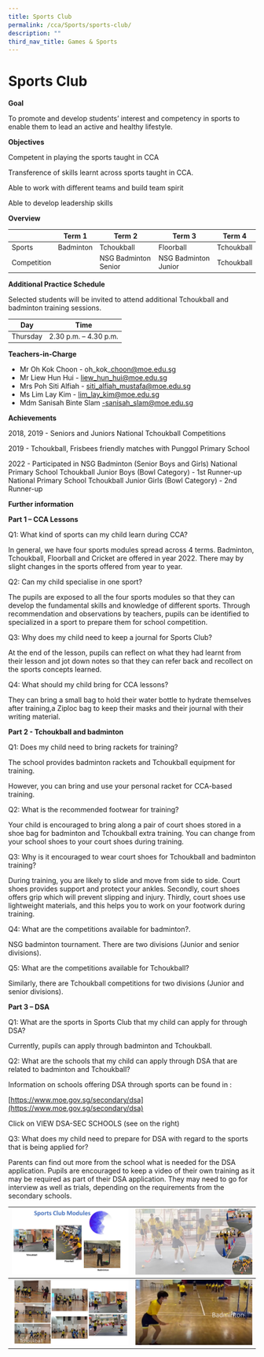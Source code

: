 ```yaml
---
title: Sports Club
permalink: /cca/Sports/sports-club/
description: ""
third_nav_title: Games & Sports
---
```

# Sports Club

**Goal**

To promote and develop students’ interest and competency in sports to enable them to lead an active and healthy lifestyle. 


**Objectives**

Competent in playing the sports taught in CCA

Transference of skills learnt across sports taught in CCA.
 
Able to work with different teams and build team spirit

Able to develop leadership skills


**Overview**



|  | Term 1 | Term 2 | Term 3 | Term 4 |
| -------- | -------- | -------- | -------- | -------- |
|  Sports    | Badminton   | Tchoukball    | Floorball    |  Tchoukball |  
|  Competition  |   | NSG Badminton Senior    |   NSG Badminton Junior   |  Tchoukball |

**Additional Practice Schedule**

Selected students will be invited to attend additional Tchoukball and badminton training sessions.


| Day | Time | 
| -------- | -------- | 
| Thursday    | 2.30 p.m. – 4.30 p.m.     | 



**Teachers-in-Charge**

* Mr Oh Kok Choon  - oh\_kok\_choon@moe.edu.sg
* Mr Liew Hun Hui  - liew_hun_hui@moe.edu.sg
* Mrs Poh Siti Alfiah  -  siti_alfiah_mustafa@moe.edu.sg
* Ms Lim Lay Kim  - lim_lay_kim@moe.edu.sg
* Mdm Sanisah Binte Slam  -sanisah_slam@moe.edu.sg



**Achievements**

2018, 2019  -  Seniors and Juniors National Tchoukball Competitions

2019  -  Tchoukball, Frisbees friendly matches with Punggol Primary School

2022  -     Participated in NSG Badminton (Senior Boys and Girls)
								 National Primary School Tchoukball Junior Boys (Bowl Category) - 1st Runner-up
								 National Primary School Tchoukball Junior Girls (Bowl Category) - 2nd Runner-up
								 
								 
**Further information**

**Part 1 – CCA Lessons**

Q1: What kind of sports can my child learn during CCA? 

In general, we have four sports modules spread across 4 terms.  Badminton, Tchoukball, Floorball and Cricket are offered in year 2022. There may by slight changes in the sports offered from year to year. 

Q2: Can my child specialise in one sport? 

The pupils are exposed to all the four sports modules so that they can develop the fundamental skills and knowledge of different sports. Through recommendation and observations by teachers, pupils can be identified to specialized in a sport to prepare them for school competition. 

Q3: Why does my child need to keep a journal for Sports Club?

At the end of the lesson, pupils can reflect on what they had learnt from their lesson and jot down notes so that they can refer back and recollect on the sports concepts learned.

Q4: What should my child bring for CCA lessons?

They can bring a small bag to hold their water bottle to hydrate themselves after training,a Ziploc bag to keep their masks and their journal with their writing material.

   

**Part 2 - Tchoukball and badminton**

Q1: Does my child need to bring rackets for training?

The school provides badminton rackets and Tchoukball equipment for training.

However, you can bring and use your personal racket for CCA-based training. 

Q2: What is the recommended footwear for training?

Your child is encouraged to bring along a pair of court shoes stored in a shoe bag for badminton and Tchoukball extra training. You can change from your school shoes to your court shoes during training.

Q3: Why is it encouraged to wear court shoes for Tchoukball and badminton training?

During training, you are likely to slide and move from side to side. 
Court shoes provides support and protect your ankles. 
Secondly, court shoes offers grip which will prevent slipping and injury. 
Thirdly, court shoes use lightweight materials, and this helps you to work on your footwork during training. 

Q4: What are the competitions available for badminton?.

NSG badminton tournament. There are two divisions (Junior and senior divisions).

Q5: What are the competitions available for Tchoukball?

Similarly, there are Tchoukball competitions for two divisions (Junior and senior divisions).

 
**Part 3 – DSA**

Q1: What are the sports in Sports Club that my child can apply for through DSA?

Currently, pupils can apply through badminton and Tchoukball.

Q2: What are the schools that my child can apply through DSA that are related to badminton and Tchoukball?

Information on schools offering DSA through sports can be found in :

[https://www.moe.gov.sg/secondary/dsa](https://www.moe.gov.sg/secondary/dsa)

Click on VIEW DSA-SEC SCHOOLS (see on the right)

Q3: What does my child need to prepare for DSA with regard to the sports that is being applied for?

Parents can find out more from the school what is needed for the DSA application. Pupils are encouraged to keep a video of their own training as it may be required as part of their DSA application. They may need to go for interview as well as trials, depending on the requirements from the secondary schools.



| ![](/images/CCA/Slide15.jpg) | ![](/images/CCA/Slide16.jpg) | 
| -------- | -------- | 
| ![](/images/CCA/Slide17.jpg)    | ![](/images/CCA/Slide18.jpg)     |